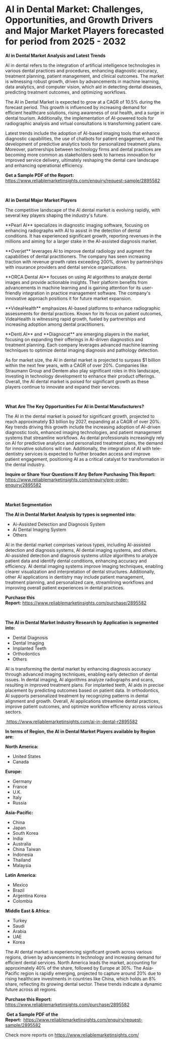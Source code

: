 <p><h1>AI in Dental Market: Challenges, Opportunities, and Growth Drivers and Major Market Players forecasted for period from 2025 - 2032</h1></p><p><strong>AI in Dental Market Analysis and Latest Trends</strong></p>
<p><p>AI in dental refers to the integration of artificial intelligence technologies in various dental practices and procedures, enhancing diagnostic accuracy, treatment planning, patient management, and clinical outcomes. The market is witnessing robust growth, driven by advancements in machine learning, data analytics, and computer vision, which aid in detecting dental diseases, predicting treatment outcomes, and optimizing workflows.</p><p>The AI in Dental Market is expected to grow at a CAGR of 10.5% during the forecast period. This growth is influenced by increasing demand for efficient healthcare solutions, rising awareness of oral health, and a surge in dental tourism. Additionally, the implementation of AI-powered tools for radiographic analysis and virtual consultations is transforming patient care.</p><p>Latest trends include the adoption of AI-based imaging tools that enhance diagnostic capabilities, the use of chatbots for patient engagement, and the development of predictive analytics tools for personalized treatment plans. Moreover, partnerships between technology firms and dental practices are becoming more common as stakeholders seek to harness innovation for improved service delivery, ultimately reshaping the dental care landscape and enhancing operational efficiency.</p></p>
<p><strong>Get a Sample PDF of the Report:&nbsp;</strong> <a href="https://www.reliablemarketinsights.com/enquiry/request-sample/2895582?utm_campaign=2667&utm_medium=2&utm_source=Github&utm_content=ia&utm_term=15032025&utm_id=ai-in-dental">https://www.reliablemarketinsights.com/enquiry/request-sample/2895582</a></p>
<p>&nbsp;</p>
<p><strong>AI in Dental Major Market Players</strong></p>
<p><p>The competitive landscape of the AI dental market is evolving rapidly, with several key players shaping the industry's future. </p><p>**Pearl AI** specializes in diagnostic imaging software, focusing on enhancing radiographs with AI to assist in the detection of dental conditions. It has experienced significant growth, reporting revenues in the millions and aiming for a larger stake in the AI-assisted diagnosis market. </p><p>**Overjet** leverages AI to improve dental radiology and augment the capabilities of dental practitioners. The company has seen increasing traction with revenue growth rates exceeding 200%, driven by partnerships with insurance providers and dental service organizations.</p><p>**ORCA Dental AI** focuses on using AI algorithms to analyze dental images and provide actionable insights. Their platform benefits from advancements in machine learning and is gaining attention for its user-friendly integration in practice management software. The company's innovative approach positions it for future market expansion.</p><p>**VideaHealth** emphasizes AI-based platforms to enhance radiographic assessments for dental practices. Known for its focus on patient outcomes, VideaHealth is witnessing rapid growth, fueled by partnerships and increasing adoption among dental practitioners.</p><p>**Denti.AI** and **Diagnocat** are emerging players in the market, focusing on expanding their offerings in AI-driven diagnostics and treatment planning. Each company leverages advanced machine learning techniques to optimize dental imaging diagnosis and pathology detection. </p><p>As for market size, the AI in dental market is projected to surpass $1 billion within the next few years, with a CAGR of over 20%. Companies like Straumann Group and Dentem also play significant roles in this landscape, investing in technology development to enhance their product offerings. Overall, the AI dental market is poised for significant growth as these players continue to innovate and expand their services.</p></p>
<p>&nbsp;</p>
<p><strong>What Are The Key Opportunities For AI in Dental Manufacturers?</strong></p>
<p><p>The AI in the dental market is poised for significant growth, projected to reach approximately $3 billion by 2027, expanding at a CAGR of over 20%. Key trends driving this growth include the increasing adoption of AI-driven diagnostic tools, enhanced imaging technologies, and patient management systems that streamline workflows. As dental professionals increasingly rely on AI for predictive analytics and personalized treatment plans, the demand for innovative solutions will rise. Additionally, the integration of AI with tele-dentistry services is expected to further broaden access and improve patient engagement, positioning AI as a critical catalyst for transformation in the dental industry.</p></p>
<p><strong>Inquire or Share Your Questions If Any Before Purchasing This Report:</strong> <a href="https://www.reliablemarketinsights.com/enquiry/pre-order-enquiry/2895582?utm_campaign=2667&utm_medium=2&utm_source=Github&utm_content=ia&utm_term=15032025&utm_id=ai-in-dental">https://www.reliablemarketinsights.com/enquiry/pre-order-enquiry/2895582</a></p>
<p>&nbsp;</p>
<p><strong>Market Segmentation</strong></p>
<p><strong>The AI in Dental Market Analysis by types is segmented into:</strong></p>
<p><ul><li>Ai-Assisted Detection and Diagnosis System</li><li>Ai Dental Imaging System</li><li>Others</li></ul></p>
<p><p>AI in the dental market comprises various types, including AI-assisted detection and diagnosis systems, AI dental imaging systems, and others. AI-assisted detection and diagnosis systems utilize algorithms to analyze patient data and identify dental conditions, enhancing accuracy and efficiency. AI dental imaging systems improve imaging techniques, enabling clearer visualization and interpretation of dental structures. Additionally, other AI applications in dentistry may include patient management, treatment planning, and personalized care, streamlining workflows and improving overall patient experiences in dental practices.</p></p>
<p><strong>Purchase this Report:&nbsp;</strong><a href="https://www.reliablemarketinsights.com/purchase/2895582?utm_campaign=2667&utm_medium=2&utm_source=Github&utm_content=ia&utm_term=15032025&utm_id=ai-in-dental">https://www.reliablemarketinsights.com/purchase/2895582</a></p>
<p>&nbsp;</p>
<p><strong>The AI in Dental Market Industry Research by Application is segmented into:</strong></p>
<p><ul><li>Dental Diagnosis</li><li>Dental Imaging</li><li>Implanted Teeth</li><li>Orthodontics</li><li>Others</li></ul></p>
<p><p>AI is transforming the dental market by enhancing diagnosis accuracy through advanced imaging techniques, enabling early detection of dental issues. In dental imaging, AI algorithms analyze radiographs and scans, resulting in improved treatment plans. For implanted teeth, AI aids in precise placement by predicting outcomes based on patient data. In orthodontics, AI supports personalized treatment by recognizing patterns in dental alignment and growth. Overall, AI applications streamline dental practices, improve patient outcomes, and optimize workflow efficiency across various sectors.</p></p>
<p><a href="https://www.reliablemarketinsights.com/ai-in-dental-r2895582?utm_campaign=2667&utm_medium=2&utm_source=Github&utm_content=ia&utm_term=15032025&utm_id=ai-in-dental">&nbsp;https://www.reliablemarketinsights.com/ai-in-dental-r2895582</a></p>
<p><strong>In terms of Region, the AI in Dental Market Players available by Region are:</strong></p>
<p>
    <p> <strong> North America: </strong>
        <ul>
            <li>United States</li>
            <li>Canada</li>
        </ul>
        </p> 
    <p> <strong> Europe: </strong>
        <ul>
            <li>Germany</li>
            <li>France</li>
            <li>U.K.</li>
            <li>Italy</li>
            <li>Russia</li>
        </ul>
        </p> 
    <p> <strong> Asia-Pacific: </strong>
        <ul>
            <li>China</li>
            <li>Japan</li>
            <li>South Korea</li>
            <li>India</li>
            <li>Australia</li>
            <li>China Taiwan</li>
            <li>Indonesia</li>
            <li>Thailand</li>
            <li>Malaysia</li>
        </ul>
        </p> 
    <p> <strong> Latin America: </strong>
        <ul>
            <li>Mexico</li>
            <li>Brazil</li>
            <li>Argentina Korea</li>
            <li>Colombia</li>
        </ul>
        </p> 
    <p> <strong> Middle East & Africa: </strong>
        <ul>
            <li>Turkey</li>
            <li>Saudi</li>
            <li>Arabia</li>
            <li>UAE</li>
            <li>Korea</li>
        </ul>
    </p>
    </p>
<p><p>The AI dental market is experiencing significant growth across various regions, driven by advancements in technology and increasing demand for efficient dental services. North America leads the market, accounting for approximately 40% of the share, followed by Europe at 30%. The Asia-Pacific region is rapidly emerging, projected to capture around 20% due to rising healthcare investments in countries like China, which holds an 8% share, reflecting its growing dental sector. These trends indicate a dynamic future across all regions.</p></p>
<p><strong>Purchase this Report: </strong><a href="https://www.reliablemarketinsights.com/purchase/2895582?utm_campaign=2667&utm_medium=2&utm_source=Github&utm_content=ia&utm_term=15032025&utm_id=ai-in-dental">https://www.reliablemarketinsights.com/purchase/2895582</a></p>
<p>&nbsp;<strong>Get a Sample PDF of the Report:&nbsp;&nbsp;</strong><a href="https://www.reliablemarketinsights.com/enquiry/request-sample/2895582?utm_campaign=2667&utm_medium=2&utm_source=Github&utm_content=ia&utm_term=15032025&utm_id=ai-in-dental">https://www.reliablemarketinsights.com/enquiry/request-sample/2895582</a></p>
<p><strong></strong></p>
<p>Check more reports on <a href="https://www.reliablemarketinsights.com/?utm_campaign=2667&utm_medium=2&utm_source=Github&utm_content=ia&utm_term=15032025&utm_id=ai-in-dental">https://www.reliablemarketinsights.com/</a></p>